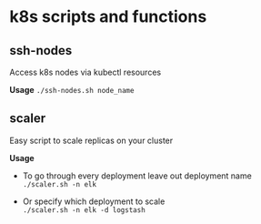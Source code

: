 # k8s scripts and functions

## ssh-nodes

Access k8s nodes via kubectl resources

**Usage**
`./ssh-nodes.sh node_name`

## scaler

Easy script to scale replicas on your cluster

**Usage**
* To go through every deployment leave out deployment name<br>
`./scaler.sh -n elk`

* Or specify which deployment to scale<br>
`./scaler.sh -n elk -d logstash`
